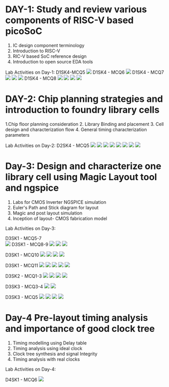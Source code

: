 # DAY-1: Study and review various components of RISC-V based picoSoC
1. IC design component terminology
2. Introduction to RISC-V
3. RIC-V based SoC reference design
4. Introduction to open source EDA tools

Lab Activities on Day-1:
D1SK4-MCQ5 
![](1.PNG)
D1SK4 - MCQ6
![](5.PNG)
D1SK4 - MCQ7
![](8.PNG)
![](9.PNG)
![](10.PNG)
D1SK4 - MCQ8
![](12.PNG)
![](13.PNG)
![](14.PNG)
![](15.PNG)


# DAY-2: Chip planning strategies and introduction to foundry library cells
1.Chip floor planning consideration
2. Library Binding and placement
3. Cell design and characterization flow
4. General timing characterization parameters

Lab Activities on Day-2:
D2SK4 - MCQ5
![](day-2/1.PNG)
![](day-2/2.PNG)
![](day-2/3.PNG)
![](day-2/4.PNG)
![](day-2/5.PNG)
![](day-2/6.PNG)
![](day-2/7.PNG)
![](day-2/8.PNG)

# Day-3: Design and characterize one library cell using Magic Layout tool and ngspice
1. Labs for CMOS Inverter NGSPICE simulation
2. Euler's Path and Stick diagram for layout
3. Magic and post layout simulation
4. Inception of layout- CMOS fabrication model

Lab Activities on Day-3:

D3SK1 - MCQ5-7  
![](day-3/1.PNG)
D3SK1 - MCQ8-9
![](day-3/3.PNG)
![](day-3/4.PNG)
![](day-3/5.PNG)

D3SK1 - MCQ10
![](day-3/6.PNG)
![](day-3/8.PNG)
![](day-3/9.PNG)
![](day-3/10.PNG)
 
D3SK1 - MCQ11
![](day-3/11.PNG)
![](day-3/12.PNG)
![](day-3/13.PNG)
![](day-3/14.PNG)
![](day-3/15.PNG)

D3SK2 - MCQ1-3
![](day-3/16.PNG)
![](day-3/17.PNG)
![](day-3/18.PNG)
![](day-3/19.PNG)

D3SK3 - MCQ3-4
![](day-3/20.PNG)
![](day-3/22.PNG)

D3SK3 - MCQ5
![](day-3/23.PNG)
![](day-3/24.PNG)
![](day-3/27.PNG)
![](day-3/28.PNG)


# Day-4 Pre-layout timing analysis and importance of good clock tree
1. Timing modelling using Delay table
2. Timing analysis using ideal clock
3. Clock tree synthesis and signal Integrity
4. Timing analysis with real clocks

Lab Activities on Day-4:

D4SK1 - MCQ6
![](day-4/1.PNG)





